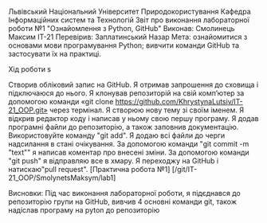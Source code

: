 Львівський Національний Університет Природокористування
Кафедра Інформаційних систем та Технологій
Звіт про виконання лабораторної роботи №1
"Ознайомлення з Python, GitHub"
Виконав: Смолинець Максим ІТ-21
Перевірив: Заплатинський Назар
Мета: ознайомитися з основами мови програмування Python; вивчити команди GitHub та застосувати їх на практиці.

Хід роботи s

Створив обліковий запис на GitHub.
Я отримав запрошення до сховища і підключаюся до нього.
Я клонував репозиторій на свій комп’ютер за допомогою команди «git clone https://github.com/KhrystynaLutsiv/IT-21_OOP.git» через термінал.
Я створюю нову тему зі своїм іменем.
Я відкрив редактор коду і написав у ньому свою першу програму.
Я додав програмні файли до репозиторію, а також заповнив документацію.
Використовуйте команду "git add". Я додаю всі файли до черги надсилання в стані очікування.
За допомогою команди "git commit -m "text"" я написав коментар про внесені зміни.
За допомогою команди "git push" я відправляю все в хмару.
Я переходжу на GitHub і натискаю"pull request".
[Практична робота №1] [/git/IT-21_OOP/SmolynetsMaksym/lab1]

Висновки:
Під час виконання лабораторної роботи, я підєднався до репозиторію групи на GitHub,
вивчив 4 основні команди git, також надіслав програму на pyton до репозиторію 